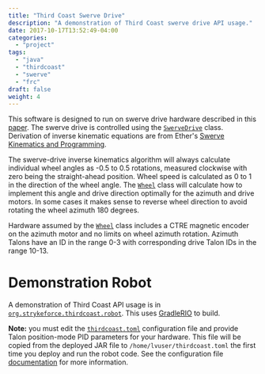 ```yaml
---
title: "Third Coast Swerve Drive"
description: "A demonstration of Third Coast swerve drive API usage."
date: 2017-10-17T13:52:49-04:00
categories:
  - "project"
tags:
  - "java"
  - "thirdcoast"
  - "swerve"
  - "frc"
draft: false
weight: 4
---
```

This software is designed to run on swerve drive hardware described in this [paper](https://www.chiefdelphi.com/media/papers/3375). The swerve drive is controlled using the [`SwerveDrive`][swerve] class. Derivation of inverse kinematic equations are from Ether's [Swerve Kinematics and Programming][ether].

The swerve-drive inverse kinematics algorithm will always calculate individual wheel angles as -0.5 to 0.5 rotations, measured clockwise with zero being the straight-ahead position. Wheel speed is calculated as 0 to 1 in the direction of the wheel angle. The [`Wheel`][swerve] class will calculate how to implement this angle and drive direction optimally for the azimuth and drive motors. In some cases it makes sense to reverse wheel direction to avoid rotating the wheel azimuth 180 degrees.

Hardware assumed by the [`Wheel`][swerve] class includes a CTRE magnetic encoder on the azimuth motor and no limits on wheel azimuth rotation. Azimuth Talons have an ID in the range 0-3 with corresponding drive Talon IDs in the range 10-13.

# Demonstration Robot

A demonstration of Third Coast API usage is in [`org.strykeforce.thirdcoast.robot`][robot]. This uses [GradleRIO] to build.

**Note:** you must edit the [`thirdcoast.toml`][toml] configuration file and provide Talon position-mode PID parameters for your hardware. This file will be copied from the deployed JAR file to `/home/lvuser/thirdcoast.toml` the first time you deploy and run the robot code. See the configuration file [documentation][talon] for more information.


[ether]: https://www.chiefdelphi.com/media/papers/2426
[gradlerio]: https://github.com/Open-RIO/GradleRIO
[robot]: https://github.com/strykeforce/thirdcoast/tree/master/robot
[swerve]: https://strykeforce.github.io/thirdcoast/javadoc/org/strykeforce/thirdcoast/swerve/package-summary.html
[toml]: https://github.com/strykeforce/thirdcoast/blob/master/core/src/main/resources/org/strykeforce/thirdcoast.toml
[talon]: /posts/thirdcoast-talon/

